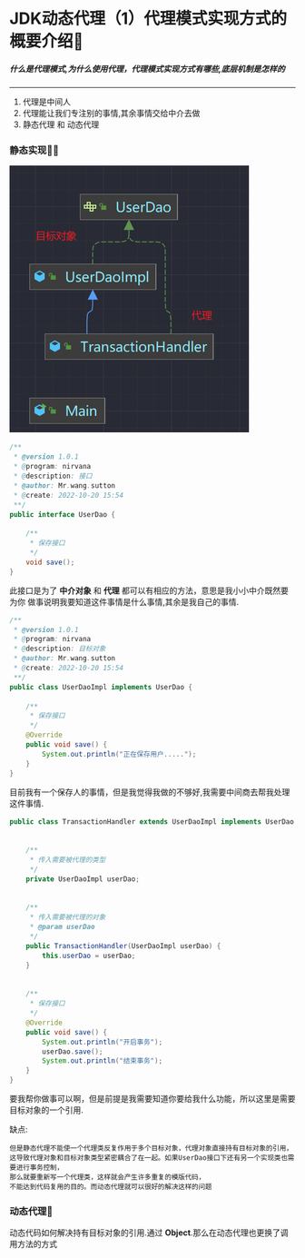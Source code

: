 # JDK动态代理（1）代理模式实现方式的概要介绍📃

##### 什么是代理模式,为什么使用代理，代理模式实现方式有哪些,底层机制是怎样的

----

1. 代理是中间人
2. 代理能让我们专注别的事情,其余事情交给中介去做
3. 静态代理 和 动态代理

### 静态实现📃📃

![img.png](img.png)

```java
/**
 * @version 1.0.1
 * @program: nirvana
 * @description: 接口
 * @author: Mr.wang.sutton
 * @create: 2022-10-20 15:54
 **/
public interface UserDao {

    /**
     * 保存接口
     */
    void save();
}

```

此接口是为了 **中介对象** 和  **代理** 都可以有相应的方法，意思是我小小中介既然要为你
做事说明我要知道这件事情是什么事情,其余是我自己的事情.

```java
/**
 * @version 1.0.1
 * @program: nirvana
 * @description: 目标对象
 * @author: Mr.wang.sutton
 * @create: 2022-10-20 15:54
 **/
public class UserDaoImpl implements UserDao {

    /**
     * 保存接口
     */
    @Override
    public void save() {
        System.out.println("正在保存用户.....");
    }
}
```

目前我有一个保存人的事情，但是我觉得我做的不够好,我需要中间商去帮我处理这件事情.

```java
public class TransactionHandler extends UserDaoImpl implements UserDao {


    /**
     * 传入需要被代理的类型
     */
    private UserDaoImpl userDao;


    /**
     * 传入需要被代理的对象
     * @param userDao
     */
    public TransactionHandler(UserDaoImpl userDao) {
        this.userDao = userDao;
    }


    /**
     * 保存接口
     */
    @Override
    public void save() {
        System.out.println("开启事务");
        userDao.save();
        System.out.println("结束事务");
    }
}

```

要我帮你做事可以啊，但是前提是我需要知道你要给我什么功能，所以这里是需要目标对象的一个引用.

缺点:

~~~
但是静态代理不能使一个代理类反复作用于多个目标对象，代理对象直接持有目标对象的引用，这导致代理对象和目标对象类型紧密耦合了在一起。如果UserDao接口下还有另一个实现类也需要进行事务控制，
那么就要重新写一个代理类，这样就会产生许多重复的模版代码，
不能达到代码复用的目的。而动态代理就可以很好的解决这样的问题
~~~

### 动态代理🤑

动态代码如何解决持有目标对象的引用.通过 **Object**.那么在动态代理也更换了调用方法的方式


